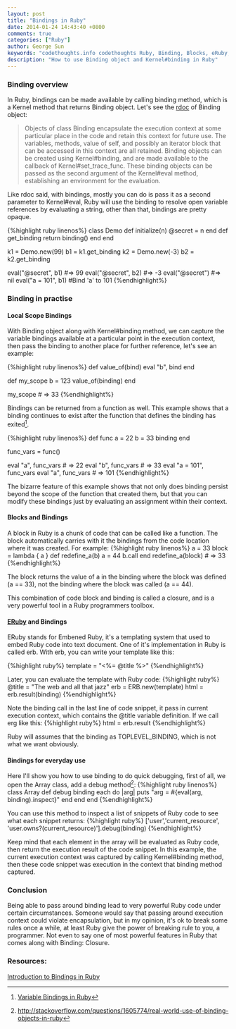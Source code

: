 ```yaml
---
layout: post
title: "Bindings in Ruby"
date: 2014-01-24 14:43:40 +0800
comments: true
categories: ["Ruby"]
author: George Sun
keywords: "codethoughts.info codethoughts Ruby, Binding, Blocks, eRuby, erb, template, debugging"
description: "How to use Binding object and Kernel#binding in Ruby"
---
```


### Binding overview
In Ruby, bindings can be made available by calling binding method, which is a Kernel method that returns Binding object. Let's see the [rdoc](http://www.ruby-doc.org/core-2.1.0/Binding.html) of Binding object:

>Objects of class Binding encapsulate the execution context at some particular place in the code and retain this context for future use. The variables, methods, value of self, and possibly an iterator block that can be accessed in this context are all retained. Binding objects can be created using Kernel#binding, and are made available to the callback of Kernel#set_trace_func. These binding objects can be passed as the second argument of the Kernel#eval method, establishing an environment for the evaluation.

<!--more-->

Like rdoc said, with bindings, mostly you can do is pass it as a second parameter to Kernel#eval, Ruby will use the binding to resolve open variable references by evaluating a string, other than that, bindings are pretty opaque.

{%highlight ruby linenos%}
class Demo
  def initialize(n)
    @secret = n
  end
  def get_binding
    return binding()
  end
end

k1 = Demo.new(99)
b1 = k1.get_binding
k2 = Demo.new(-3)
b2 = k2.get_binding

eval("@secret", b1)   #=> 99
eval("@secret", b2)   #=> -3
eval("@secret")       #=> nil
eval("a = 101", b1)   #Bind 'a' to 101
{%endhighlight%}

### Binding in practise
#### Local Scope Bindings
With Binding object along with Kernel#binding method, we can capture the variable bindings available at a particular point in the execution context, then pass the binding to another place for further reference, let's see an example:

{%highlight ruby linenos%}
def value_of(bind)
  eval "b", bind
end

def my_scope
  b = 123
  value_of(binding)
end

my_scope               # => 33
{%endhighlight%}

Bindings can be returned from a function as well. This example shows that a binding continues to exist after the function that defines the binding has exited[^1].


{%highlight ruby linenos%}
def func
  a = 22
  b = 33
  binding
end

func_vars = func()

eval "a", func_vars         # => 22
eval "b", func_vars         # => 33
eval "a = 101", func_vars
eval "a", func_vars         # => 101
{%endhighlight%}

The bizarre feature of this example shows that not only does binding persist beyond the scope of the function that created them, but that you can modify these bindings just by evaluating an assignment within their context.

#### Blocks and Bindings

A block in Ruby is a chunk of code that can be called like a function. The block automatically carries with it the bindings from the code location where it was created. For example:
  {%highlight ruby linenos%}
  a = 33
  block = lambda { a }
  def redefine_a(b)
    a = 44
    b.call
  end
  redefine_a(block)      # => 33
{%endhighlight%}

The block returns the value of a in the binding where the block was defined (a == 33), not the binding where the block was called (a == 44).

This combination of code block and binding is called a closure, and is a very powerful tool in a Ruby programmers toolbox.

#### [ERuby](http://en.wikipedia.org/wiki/ERuby) and Bindings
ERuby stands for Embened Ruby, it's a templating system that used to embed Ruby code into text document. One of it's implementation in Ruby is called erb. With erb, you can write your template like this:

{%highlight ruby%}
template = "<html><body><%= @title %></body></html>"
{%endhighlight%}

Later, you can evaluate the template with Ruby code:
{%highlight ruby%}
@title = "The web and all that jazz"
erb = ERB.new(template)
html = erb.result(binding)
{%endhighlight%}

Note the binding call in the last line of code snippet, it pass in current execution context, which contains the @title variable definition. If we call erg like this:
{%highlight ruby%}
html = erb.result
{%endhighlight%}

Ruby will assumes that the binding as TOPLEVEL_BINDING, which is not what we want obviously.

#### Bindings for everyday use
Here I'll show you how to use binding to do quick debugging, first of all, we open the Array class, add a debug method[^2]:
{%highlight ruby linenos%}
class Array
  def debug binding
    each do |arg|
      puts "arg = #{eval(arg, binding).inspect}"
    end
  end
end
{%endhighlight%}

You can use this method to inspect a list of snippets of Ruby code to see what each snippet returns:
{%highlight ruby%}
['user','current_resource', 'user.owns?(current_resource)'].debug(binding)
{%endhighlight%}

Keep mind that each element in the array will be evaluated as Ruby code, then return the execution result of the code snippet. In this example, the current execution context was captured by calling Kernel#binding method, then these code snippet was execution in the context that binding method captured.

### Conclusion
Being able to pass around binding lead to very powerful Ruby code under certain circumstances. Someone would say that passing around execution context could violate encapsulation, but in my opinion, it's ok to break some rules once a while, at least Ruby give the power of breaking rule to you, a programmer. Not even to say one of most powerful features in Ruby that comes along with Binding: Closure.



### Resources:
[^1]:[Variable Bindings in Ruby](http://onestepback.org/index.cgi/Tech/Ruby/RubyBindings.rdoc)
[^2]:http://stackoverflow.com/questions/1605774/real-world-use-of-binding-objects-in-ruby

[Introduction to Bindings in Ruby](http://webjazz.blogspot.com/2006/07/introduction-to-bindings-in-ruby.html)
